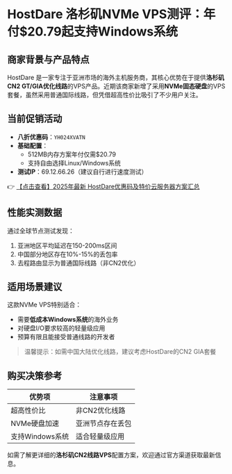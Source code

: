 # HostDare 洛杉矶NVMe VPS测评：年付$20.79起支持Windows系统

## 商家背景与产品特点

HostDare 是一家专注于亚洲市场的海外主机服务商，其核心优势在于提供**洛杉矶CN2 GT/GIA优化线路**的VPS产品。近期该商家新增了采用**NVMe固态硬盘**的VPS套餐，虽然采用普通国际线路，但凭借超高性价比吸引了不少用户关注。

## 当前促销活动

- **八折优惠码**：`YH024XVATN`
- **基础配置**：
  - 512MB内存方案年付仅需$20.79
  - 支持自由选择Linux/Windows系统
- **测试IP**：69.12.66.26（建议自行进行速度测试）

👉 [【点击查看】2025年最新 HostDare优惠码及特价云服务器方案汇总](https://bit.ly/hostdare)

## 性能实测数据

通过全球节点测试发现：
1. 亚洲地区平均延迟在150-200ms区间
2. 中国部分地区存在10%-15%的丢包率
3. 去程路由显示为普通国际线路（非CN2优化）

## 适用场景建议

这款NVMe VPS特别适合：
- 需要**低成本Windows系统**的海外业务
- 对硬盘I/O要求较高的轻量级应用
- 预算有限且能接受普通线路的开发者

> 温馨提示：如需中国大陆优化线路，建议考虑HostDare的CN2 GIA套餐

## 购买决策参考

优势项 | 注意事项
---|---
超高性价比 | 非CN2优化线路
NVMe硬盘加速 | 亚洲节点存在丢包
支持Windows系统 | 适合轻量级应用

如需了解更详细的**洛杉矶CN2线路VPS**配置方案，欢迎通过官方渠道获取最新信息。